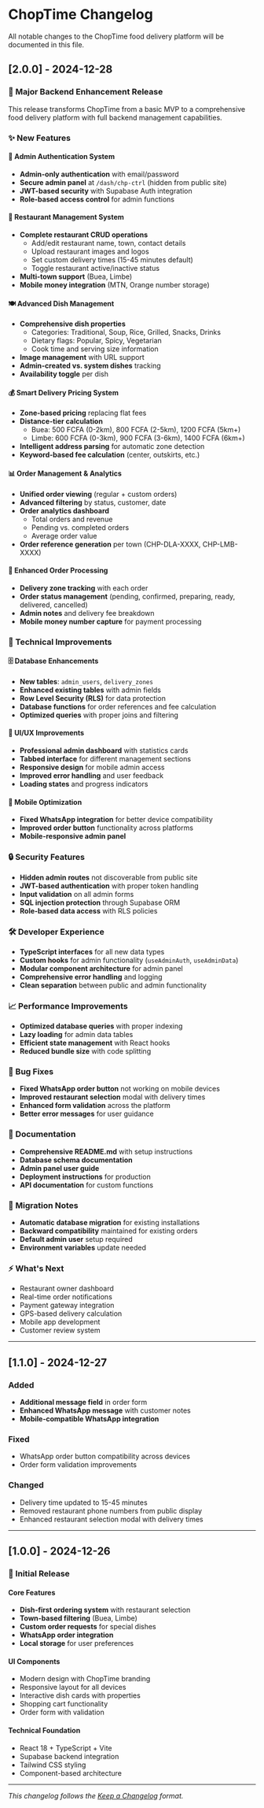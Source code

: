 
# ChopTime Changelog

All notable changes to the ChopTime food delivery platform will be documented in this file.

## [2.0.0] - 2024-12-28

### 🎉 Major Backend Enhancement Release

This release transforms ChopTime from a basic MVP to a comprehensive food delivery platform with full backend management capabilities.

### ✨ New Features

#### 🔐 Admin Authentication System
- **Admin-only authentication** with email/password
- **Secure admin panel** at `/dash/chp-ctrl` (hidden from public site)
- **JWT-based security** with Supabase Auth integration
- **Role-based access control** for admin functions

#### 🏪 Restaurant Management System
- **Complete restaurant CRUD operations**
  - Add/edit restaurant name, town, contact details
  - Upload restaurant images and logos
  - Set custom delivery times (15-45 minutes default)
  - Toggle restaurant active/inactive status
- **Multi-town support** (Buea, Limbe)
- **Mobile money integration** (MTN, Orange number storage)

#### 🍽️ Advanced Dish Management
- **Comprehensive dish properties**
  - Categories: Traditional, Soup, Rice, Grilled, Snacks, Drinks
  - Dietary flags: Popular, Spicy, Vegetarian
  - Cook time and serving size information
- **Image management** with URL support
- **Admin-created vs. system dishes** tracking
- **Availability toggle** per dish

#### 💰 Smart Delivery Pricing System
- **Zone-based pricing** replacing flat fees
- **Distance-tier calculation**
  - Buea: 500 FCFA (0-2km), 800 FCFA (2-5km), 1200 FCFA (5km+)
  - Limbe: 600 FCFA (0-3km), 900 FCFA (3-6km), 1400 FCFA (6km+)
- **Intelligent address parsing** for automatic zone detection
- **Keyword-based fee calculation** (center, outskirts, etc.)

#### 📊 Order Management & Analytics
- **Unified order viewing** (regular + custom orders)
- **Advanced filtering** by status, customer, date
- **Order analytics dashboard**
  - Total orders and revenue
  - Pending vs. completed orders
  - Average order value
- **Order reference generation** per town (CHP-DLA-XXXX, CHP-LMB-XXXX)

#### 🚚 Enhanced Order Processing
- **Delivery zone tracking** with each order
- **Order status management** (pending, confirmed, preparing, ready, delivered, cancelled)
- **Admin notes** and delivery fee breakdown
- **Mobile money number capture** for payment processing

### 🔧 Technical Improvements

#### 🗄️ Database Enhancements
- **New tables**: `admin_users`, `delivery_zones`
- **Enhanced existing tables** with admin fields
- **Row Level Security (RLS)** for data protection
- **Database functions** for order references and fee calculation
- **Optimized queries** with proper joins and filtering

#### 🎨 UI/UX Improvements
- **Professional admin dashboard** with statistics cards
- **Tabbed interface** for different management sections
- **Responsive design** for mobile admin access
- **Improved error handling** and user feedback
- **Loading states** and progress indicators

#### 📱 Mobile Optimization
- **Fixed WhatsApp integration** for better device compatibility
- **Improved order button** functionality across platforms
- **Mobile-responsive admin panel**

### 🔒 Security Features
- **Hidden admin routes** not discoverable from public site
- **JWT-based authentication** with proper token handling
- **Input validation** on all admin forms
- **SQL injection protection** through Supabase ORM
- **Role-based data access** with RLS policies

### 🛠️ Developer Experience
- **TypeScript interfaces** for all new data types
- **Custom hooks** for admin functionality (`useAdminAuth`, `useAdminData`)
- **Modular component architecture** for admin panel
- **Comprehensive error handling** and logging
- **Clean separation** between public and admin functionality

### 📈 Performance Improvements
- **Optimized database queries** with proper indexing
- **Lazy loading** for admin data tables
- **Efficient state management** with React hooks
- **Reduced bundle size** with code splitting

### 🐛 Bug Fixes
- **Fixed WhatsApp order button** not working on mobile devices
- **Improved restaurant selection** modal with delivery times
- **Enhanced form validation** across the platform
- **Better error messages** for user guidance

### 📝 Documentation
- **Comprehensive README.md** with setup instructions
- **Database schema documentation**
- **Admin panel user guide**
- **Deployment instructions** for production
- **API documentation** for custom functions

### 🔄 Migration Notes
- **Automatic database migration** for existing installations
- **Backward compatibility** maintained for existing orders
- **Default admin user** setup required
- **Environment variables** update needed

### ⚡ What's Next
- Restaurant owner dashboard
- Real-time order notifications  
- Payment gateway integration
- GPS-based delivery calculation
- Mobile app development
- Customer review system

---

## [1.1.0] - 2024-12-27

### Added
- **Additional message field** in order form
- **Enhanced WhatsApp message** with customer notes
- **Mobile-compatible WhatsApp integration**

### Fixed
- WhatsApp order button compatibility across devices
- Order form validation improvements

### Changed
- Delivery time updated to 15-45 minutes
- Removed restaurant phone numbers from public display
- Enhanced restaurant selection modal with delivery times

---

## [1.0.0] - 2024-12-26

### 🎉 Initial Release

#### Core Features
- **Dish-first ordering system** with restaurant selection
- **Town-based filtering** (Buea, Limbe)
- **Custom order requests** for special dishes
- **WhatsApp order integration**
- **Local storage** for user preferences

#### UI Components
- Modern design with ChopTime branding
- Responsive layout for all devices
- Interactive dish cards with properties
- Shopping cart functionality
- Order form with validation

#### Technical Foundation
- React 18 + TypeScript + Vite
- Supabase backend integration
- Tailwind CSS styling
- Component-based architecture

---

*This changelog follows the [Keep a Changelog](https://keepachangelog.com/) format.*
